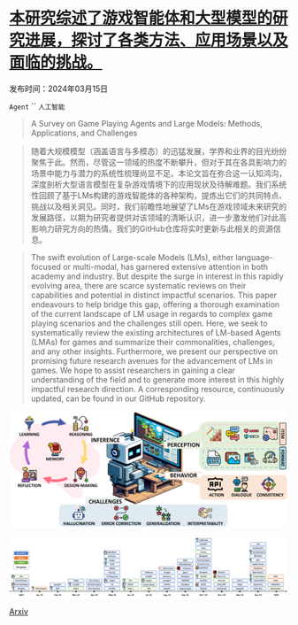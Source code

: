 # [本研究综述了游戏智能体和大型模型的研究进展，探讨了各类方法、应用场景以及面临的挑战。](https://arxiv.org/abs/2403.10249)

发布时间：2024年03月15日

`Agent` `` `人工智能`

> A Survey on Game Playing Agents and Large Models: Methods, Applications, and Challenges

> 随着大规模模型（涵盖语言与多模态）的迅猛发展，学界和业界的目光纷纷聚焦于此。然而，尽管这一领域的热度不断攀升，但对于其在各具影响力的场景中能力与潜力的系统性梳理尚显不足。本论文旨在弥合这一认知鸿沟，深度剖析大型语言模型在复杂游戏情境下的应用现状及待解难题。我们系统性回顾了基于LMs构建的游戏智能体的各种架构，提炼出它们的共同特点、挑战以及相关洞见。同时，我们前瞻性地展望了LMs在游戏领域未来研究的发展路径，以期为研究者提供对该领域的清晰认识，进一步激发他们对此高影响力研究方向的热情。我们的GitHub仓库将实时更新与此相关的资源信息。

> The swift evolution of Large-scale Models (LMs), either language-focused or multi-modal, has garnered extensive attention in both academy and industry. But despite the surge in interest in this rapidly evolving area, there are scarce systematic reviews on their capabilities and potential in distinct impactful scenarios. This paper endeavours to help bridge this gap, offering a thorough examination of the current landscape of LM usage in regards to complex game playing scenarios and the challenges still open. Here, we seek to systematically review the existing architectures of LM-based Agents (LMAs) for games and summarize their commonalities, challenges, and any other insights. Furthermore, we present our perspective on promising future research avenues for the advancement of LMs in games. We hope to assist researchers in gaining a clear understanding of the field and to generate more interest in this highly impactful research direction. A corresponding resource, continuously updated, can be found in our GitHub repository.

![本研究综述了游戏智能体和大型模型的研究进展，探讨了各类方法、应用场景以及面临的挑战。](../../../paper_images/2403.10249/x1.png)

![本研究综述了游戏智能体和大型模型的研究进展，探讨了各类方法、应用场景以及面临的挑战。](../../../paper_images/2403.10249/x2.png)

[Arxiv](https://arxiv.org/abs/2403.10249)